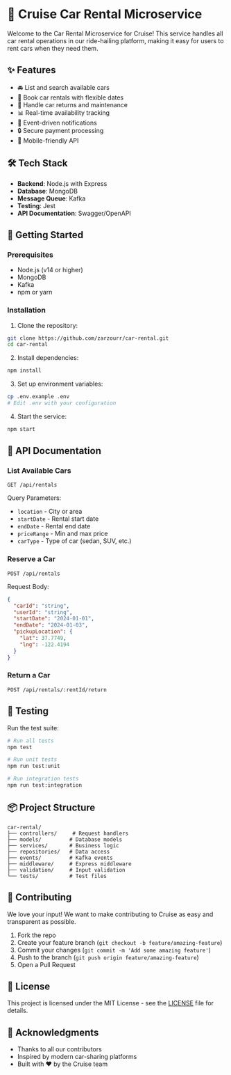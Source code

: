 # 🚗 Cruise Car Rental Microservice

Welcome to the Car Rental Microservice for Cruise! This service handles all car rental operations in our ride-hailing platform, making it easy for users to rent cars when they need them.

## ✨ Features

- 🚘 List and search available cars
- 📅 Book car rentals with flexible dates
- 🔄 Handle car returns and maintenance
- 📊 Real-time availability tracking
- 🔔 Event-driven notifications
- 🔒 Secure payment processing
- 📱 Mobile-friendly API

## 🛠️ Tech Stack

- **Backend**: Node.js with Express
- **Database**: MongoDB
- **Message Queue**: Kafka
- **Testing**: Jest
- **API Documentation**: Swagger/OpenAPI

## 🚀 Getting Started

### Prerequisites

- Node.js (v14 or higher)
- MongoDB
- Kafka
- npm or yarn

### Installation

1. Clone the repository:
```bash
git clone https://github.com/zarzourr/car-rental.git
cd car-rental
```

2. Install dependencies:
```bash
npm install
```

3. Set up environment variables:
```bash
cp .env.example .env
# Edit .env with your configuration
```

4. Start the service:
```bash
npm start
```

## 📡 API Documentation

### List Available Cars
```http
GET /api/rentals
```
Query Parameters:
- `location` - City or area
- `startDate` - Rental start date
- `endDate` - Rental end date
- `priceRange` - Min and max price
- `carType` - Type of car (sedan, SUV, etc.)

### Reserve a Car
```http
POST /api/rentals
```
Request Body:
```json
{
  "carId": "string",
  "userId": "string",
  "startDate": "2024-01-01",
  "endDate": "2024-01-03",
  "pickupLocation": {
    "lat": 37.7749,
    "lng": -122.4194
  }
}
```

### Return a Car
```http
POST /api/rentals/:rentId/return
```

## 🧪 Testing

Run the test suite:
```bash
# Run all tests
npm test

# Run unit tests
npm run test:unit

# Run integration tests
npm run test:integration
```

## 📦 Project Structure

```
car-rental/
├── controllers/     # Request handlers
├── models/         # Database models
├── services/       # Business logic
├── repositories/   # Data access
├── events/         # Kafka events
├── middleware/     # Express middleware
├── validation/     # Input validation
└── tests/          # Test files
```

## 🤝 Contributing

We love your input! We want to make contributing to Cruise as easy and transparent as possible.

1. Fork the repo
2. Create your feature branch (`git checkout -b feature/amazing-feature`)
3. Commit your changes (`git commit -m 'Add some amazing feature'`)
4. Push to the branch (`git push origin feature/amazing-feature`)
5. Open a Pull Request

## 📝 License

This project is licensed under the MIT License - see the [LICENSE](LICENSE) file for details.

## 🙏 Acknowledgments

- Thanks to all our contributors
- Inspired by modern car-sharing platforms
- Built with ❤️ by the Cruise team 